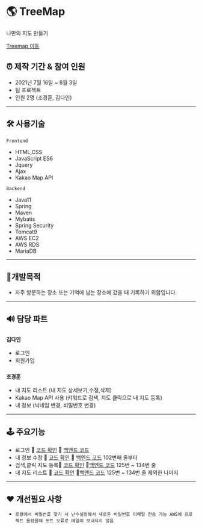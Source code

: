 #  🌎 TreeMap

나만의 지도 만들기

[Treemap 이동](http://3.36.157.154/)

## ⏰ 제작 기간 & 참여 인원

- 2021년 7월 16일 ~ 8월 3일
- 팀 프로젝트 
- 인원 2명 (조경훈, 김다인)
---

## 🛠 사용기술

`Frontend`
- HTML,CSS
- JavaScript ES6
- Jquery 
- Ajax
- Kakao Map API

`Backend`
- Java11
- Spring
- Maven
- Mybatis
- Spring Security
- Tomcat9
- AWS EC2
- AWS RDS
- MariaDB

---
## 🚩개발목적
- 자주 방문하는 장소 또는 기억에 남는 장소에 갔을 때 기록하기 위함입니다.
---
## 🔊 담당 파트
### `김다인`
- 로그인
- 회원가입
### `조경훈`
- 내 지도 리스트 (내 지도 상세보기,수정,삭제)
- Kakao Map API 사용 (키워드로 검색, 지도 클릭으로 내 지도 등록)
- 내 정보 (닉네임 변경, 비밀번호 변경)

---

## 🕹 주요기능

- 로그인  📌  [코드 확인](https://github.com/Doodream/staybrella_front/blob/839b7e171e3ea62cd1f16cf277ae475a2e1bf421/src/pages/account/login/index.js#L45) 📱 [백엔드 코드](https://github.com/Doodream/staybrella_backend/blob/ab688db2290eb8743e7cb26ae0bc6b5cb709b188/models/User.js#L42)
- 내 정보 수정  📌  [코드 확인](https://github.com/TreeMap-Project/TreeMap/blob/main/treemap/src/main/webapp/WEB-INF/views/member/myPage.jsp) 📱 [백엔드 코드](https://github.com/TreeMap-Project/TreeMap/blob/main/treemap/src/main/java/com/spring/treemap/controller/CommonController.java) 102번째 줄부터
- 검색,클릭 지도 등록📌 [코드 확인](https://github.com/TreeMap-Project/TreeMap/blob/main/treemap/src/main/webapp/WEB-INF/views/include/mapboard.jsp) 📱[백엔드 코드](https://github.com/TreeMap-Project/TreeMap/blob/main/treemap/src/main/java/com/spring/treemap/controller/MapContoller.java) 125번 ~ 134번 줄
- 내 지도 리스트 📌 [코드 확인](https://github.com/TreeMap-Project/TreeMap/blob/main/treemap/src/main/webapp/WEB-INF/views/include/mapboard.jsp) 📱[백엔드 코드](https://github.com/TreeMap-Project/TreeMap/blob/main/treemap/src/main/java/com/spring/treemap/controller/MapContoller.java) 125번 ~ 134번 줄 제외한 나머지

---
## ♥ 개선필요 사항
- `로컬에서 비밀번호 찾기 시 난수설정해서 새로운 비밀번호 이메일 전송 가능
AWS에 프로젝트 올렸을때 포트 오류로 메일이 보내지지 않음` 


